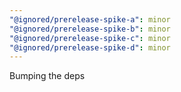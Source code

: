 ```yaml
---
"@ignored/prerelease-spike-a": minor
"@ignored/prerelease-spike-b": minor
"@ignored/prerelease-spike-c": minor
"@ignored/prerelease-spike-d": minor
---
```


Bumping the deps
